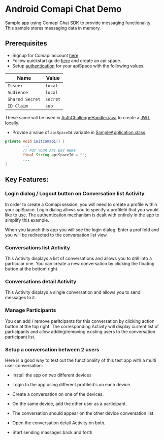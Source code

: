 # Android Comapi Chat Demo
Sample app using Comapi Chat SDK to provide messaging functionality. This sample stores messaging data in memory.

## Prerequisites

- Signup for Comapi account [here](http://www.comapi.com).
- Follow quickstart guide [here](http://docs.comapi.com/docs/quick-start) and create an api space.
- Setup [authentication](http://docs.comapi.com/docs/channel-setup-app-messaging) for your apiSpace with the following values.

| Name | Value |
| -----------| ----- |
| `Issuer`   |  `local`| 
| `Audience` |  `local`| 
| `Shared Secret` |  `secret`| 
| `ID Claim` |  `sub`| 

These same will be used in [AuthChallengeHandler.java](https://github.com/comapi/comapi-sdk-android-samples/blob/master/foundation/sample/chat_sample/src/main/java/com/comapi/sample/comapi/AuthChallengeHandler.java) to create a [JWT](https://jwt.io/introduction/) locally.

- Provide a value of `apiSpaceId` variable in [SampleApplication.class](https://github.com/comapi/comapi-sdk-android-samples/blob/master/foundation/sample/chat_sample/src/main/java/com/comapi/sample/SampleApplication.java).
```java
private void initComapi() {
        ...
        // PUT YOUR API KEY HERE
        final String apiSpaceId = "";
        ...
}
```

## Key Features:

### Login dialog / Logout button on Conversation list Activity
In order to create a Comapi session, you will need to create a profile within your apiSpace. Login dialog allows you to specify a profileId that you would like to use. The authentication mechanism is dealt with entirely in the app to simplify this example.

When you launch this app you will see the login dialog. Enter a profileId and you will be redirected to the conversation list view.

### Conversations list Activity

This Activity displays a list of conversations and allows you to drill into a particular one. 
You can create a new conversation by clicking the floating button at the bottom right.

### Conversations detail Activity

This Activity displays a single conversation and allows you to send messages to it. 

### Manage Participants

You can add / remove paritcipants for this conversation by clicking action button at the top right. The corresponding Activity will display current list of participants and allow adding/removing existing users to the conversation participant list.

### Setup a conversation between 2 users

Here is a good way to test out the functionality of this test app with a multi user conversation:

- Install the app on two different devices

- Login to the app using different profileId's on each device.

- Create a conversation on one of the devices.

- On the same device, add the other user as a participant.

- The conversation should appear on the other device conversation list.

- Open the conversation detail Activity on both.

- Start sending massages back and forth.